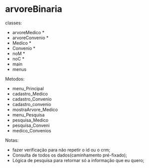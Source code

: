 # arvoreBinaria

classes:
- arvoreMedico *
- arvoreConvenio *
- Medico *
- Convenio *
- noM *
- noC *
- main
- menus

Metodos: 
- menu_Principal 
- cadastro_Medico
- cadastro_Convenio
- cadastro_convenio
- mostraArvore_Medico
- menu_Pesquisa
- pesquisa_Medico
- pesquisa_Conveni
- medico_Convenios

Notas: 
- fazer verificação para não repetir o id ou o crm;
- Consulta de todos os dados(caminhamento pré-fixado);
- Lógica de pesquisa para retornar só a informação que eu quero;
